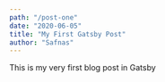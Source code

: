 ```yaml
---
path: "/post-one"
date: "2020-06-05"
title: "My First Gatsby Post"
author: "Safnas"
---
```


This is my very first blog post in Gatsby
